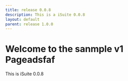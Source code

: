 ```yaml
---
title: release 0.0.8
description: This is a iSuite 0.0.8
layout: default
parent: release 1.0.0
---
```


# Welcome to the sanmple v1 Pageadsfaf

This is iSuite 0.0.8
